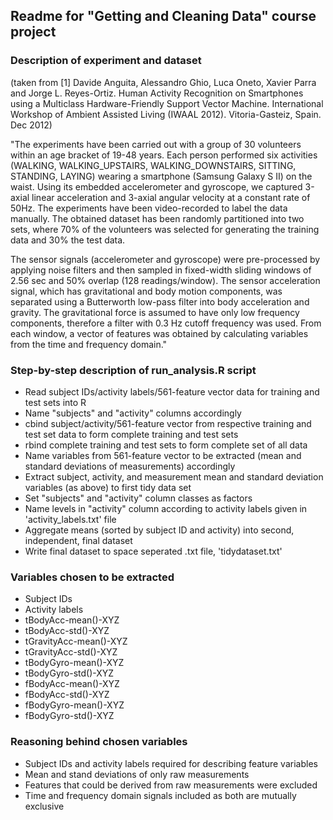 ## Readme for "Getting and Cleaning Data" course project

### Description of experiment and dataset
(taken from [1] Davide Anguita, Alessandro Ghio, Luca Oneto, Xavier Parra and Jorge L. Reyes-Ortiz. Human Activity Recognition on Smartphones using a Multiclass Hardware-Friendly Support Vector Machine. International Workshop of Ambient Assisted Living (IWAAL 2012). Vitoria-Gasteiz, Spain. Dec 2012)

"The experiments have been carried out with a group of 30 volunteers within an age bracket of 19-48 years. Each person performed six activities (WALKING, WALKING_UPSTAIRS, WALKING_DOWNSTAIRS, SITTING, STANDING, LAYING) wearing a smartphone (Samsung Galaxy S II) on the waist. Using its embedded accelerometer and gyroscope, we captured 3-axial linear acceleration and 3-axial angular velocity at a constant rate of 50Hz. The experiments have been video-recorded to label the data manually. The obtained dataset has been randomly partitioned into two sets, where 70% of the volunteers was selected for generating the training data and 30% the test data. 

The sensor signals (accelerometer and gyroscope) were pre-processed by applying noise filters and then sampled in fixed-width sliding windows of 2.56 sec and 50% overlap (128 readings/window). The sensor acceleration signal, which has gravitational and body motion components, was separated using a Butterworth low-pass filter into body acceleration and gravity. The gravitational force is assumed to have only low frequency components, therefore a filter with 0.3 Hz cutoff frequency was used. From each window, a vector of features was obtained by calculating variables from the time and frequency domain."

### Step-by-step description of run_analysis.R script

* Read subject IDs/activity labels/561-feature vector data for training and test sets into R
* Name "subjects" and "activity" columns accordingly
* cbind subject/activity/561-feature vector from respective training and test set data to form complete training and test sets
* rbind complete training and test sets to form complete set of all data
* Name variables from 561-feature vector to be extracted (mean and standard deviations of measurements) accordingly
* Extract subject, activity, and measurement mean and standard deviation variables (as above) to first tidy data set
* Set "subjects" and "activity" column classes as factors
* Name levels in "activity" column according to activity labels given in 'activity_labels.txt' file
* Aggregate means (sorted by subject ID and activity) into second, independent, final dataset
* Write final dataset to space seperated .txt file, 'tidydataset.txt'

### Variables chosen to be extracted

* Subject IDs
* Activity labels
* tBodyAcc-mean()-XYZ
* tBodyAcc-std()-XYZ
* tGravityAcc-mean()-XYZ
* tGravityAcc-std()-XYZ
* tBodyGyro-mean()-XYZ
* tBodyGyro-std()-XYZ
* fBodyAcc-mean()-XYZ
* fBodyAcc-std()-XYZ
* fBodyGyro-mean()-XYZ
* fBodyGyro-std()-XYZ

### Reasoning behind chosen variables

* Subject IDs and activity labels required for describing feature variables
* Mean and stand deviations of only raw measurements
* Features that could be derived from raw measurements were excluded
* Time and frequency domain signals included as both are mutually exclusive